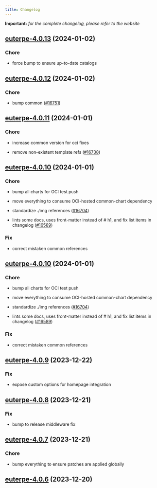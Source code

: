 ```yaml
---
title: Changelog
---
```


**Important:**
*for the complete changelog, please refer to the website*





## [euterpe-4.0.13](https://github.com/truecharts/charts/compare/euterpe-4.0.12...euterpe-4.0.13) (2024-01-02)

### Chore



- force bump to ensure up-to-date catalogs


## [euterpe-4.0.12](https://github.com/truecharts/charts/compare/euterpe-4.0.11...euterpe-4.0.12) (2024-01-02)

### Chore



- bump common ([#16751](https://github.com/truecharts/charts/issues/16751))


## [euterpe-4.0.11](https://github.com/truecharts/charts/compare/euterpe-4.0.10...euterpe-4.0.11) (2024-01-01)

### Chore



- increase common version for oci fixes

- remove non-existent template refs ([#16738](https://github.com/truecharts/charts/issues/16738))


## [euterpe-4.0.10](https://github.com/truecharts/charts/compare/euterpe-4.0.9...euterpe-4.0.10) (2024-01-01)

### Chore



- bump all charts for OCI test push

- move everything to consume OCI-hosted common-chart dependency

- standardize ./img references ([#16704](https://github.com/truecharts/charts/issues/16704))

- lints some docs, uses front-matter instead of # h1, and fix list items in changelog ([#16589](https://github.com/truecharts/charts/issues/16589))

### Fix



- correct mistaken common references


## [euterpe-4.0.10](https://github.com/truecharts/charts/compare/euterpe-4.0.9...euterpe-4.0.10) (2024-01-01)

### Chore



- bump all charts for OCI test push

- move everything to consume OCI-hosted common-chart dependency

- standardize ./img references ([#16704](https://github.com/truecharts/charts/issues/16704))

- lints some docs, uses front-matter instead of # h1, and fix list items in changelog ([#16589](https://github.com/truecharts/charts/issues/16589))

### Fix



- correct mistaken common references
## [euterpe-4.0.9](https://github.com/truecharts/charts/compare/euterpe-4.0.8...euterpe-4.0.9) (2023-12-22)

### Fix

- expose custom options for homepage integration

## [euterpe-4.0.8](https://github.com/truecharts/charts/compare/euterpe-4.0.7...euterpe-4.0.8) (2023-12-21)

### Fix

- bump to release middleware fix

## [euterpe-4.0.7](https://github.com/truecharts/charts/compare/euterpe-4.0.6...euterpe-4.0.7) (2023-12-21)

### Chore

- bump everything to ensure patches are applied globally

## [euterpe-4.0.6](https://github.com/truecharts/charts/compare/euterpe-4.0.5...euterpe-4.0.6) (2023-12-20)
